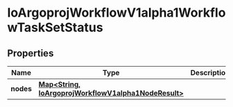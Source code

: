 

# IoArgoprojWorkflowV1alpha1WorkflowTaskSetStatus


## Properties

Name | Type | Description | Notes
------------ | ------------- | ------------- | -------------
**nodes** | [**Map&lt;String, IoArgoprojWorkflowV1alpha1NodeResult&gt;**](IoArgoprojWorkflowV1alpha1NodeResult.md) |  |  [optional]



